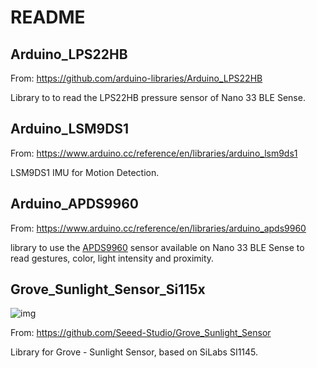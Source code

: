 # README

## Arduino_LPS22HB

From: https://github.com/arduino-libraries/Arduino_LPS22HB

Library to to read the LPS22HB pressure sensor of Nano 33 BLE Sense.

## Arduino_LSM9DS1

From: https://www.arduino.cc/reference/en/libraries/arduino_lsm9ds1

LSM9DS1 IMU for Motion Detection.

## Arduino_APDS9960

From: https://www.arduino.cc/reference/en/libraries/arduino_apds9960

library to use the [APDS9960](https://docs.broadcom.com/docs/AV02-4191EN) sensor available on Nano 33 BLE Sense to read gestures, color, light intensity and proximity.

## Grove_Sunlight_Sensor_Si115x

![img](https://camo.githubusercontent.com/f5e15f72a2cac85d033daa66cf6ffe8d0a439d8fef2f08e832727714761ff606/68747470733a2f2f73746174696373332e736565656473747564696f2e636f6d2f696d616765732f70726f647563742f313031303230303839253230312e6a7067)

From: https://github.com/Seeed-Studio/Grove_Sunlight_Sensor

Library for Grove - Sunlight Sensor, based on SiLabs SI1145.
